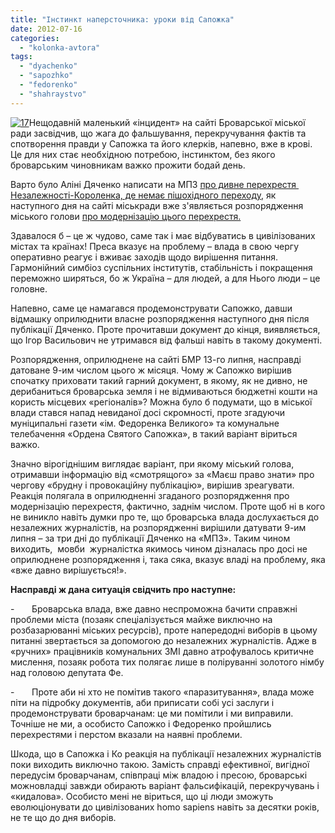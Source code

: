 ```yaml
---
title: "Інстинкт наперсточника: уроки від Сапожка"
date: 2012-07-16
categories: 
  - "kolonka-avtora"
tags: 
  - "dyachenko"
  - "sapozhko"
  - "fedorenko"
  - "shahraystvo"
---
```


[![](https://mpz.brovary.org/wp-content/uploads/2012/07/17-266x300.gif "17")](https://mpz.brovary.org/wp-content/uploads/2012/07/17.gif)Нещодавній маленький «інцидент» на сайті Броварської міської ради засвідчив, що жага до фальшування, перекручування фактів та спотворення правди у Сапожка та його клерків, напевно, вже в крові. Це для них стає необхідною потребою, інстинктом, без якого броварським чиновникам важко прожити бодай день.

Варто було Аліні Дяченко написати на МПЗ [про дивне перехрестя  Незалежності-Короленка, де немає пішохідного переходу](https://mpz.brovary.org/nedorechnosti-na-brovarskih-dorogah-zhurnalistskiy-fotoreyd), як наступного дня на сайті міськради вже з'являється розпорядження міського голови [про модернізацію цього перехрестя.](http://docs.pravo-znaty.org.ua/p3587/09.07.2012/148)

Здавалося б – це ж чудово, саме так і має відбуватись в цивілізованих містах та країнах! Преса вказує на проблему – влада в свою чергу оперативно реагує і вживає заходів щодо вирішення питання. Гармонійний симбіоз суспільних інститутів, стабільність і покращення переможно ширяться, бо ж Україна – для людей, а для Нього люди – це головне.

Напевно, саме це намагався продемонструвати Сапожко, давши відмашку оприлюднити власне розпорядження наступного дня після публікації Дяченко. Проте прочитавши документ до кінця, виявляється, що Ігор Васильович не утримався від фальші навіть в такому документі.

Розпорядження, оприлюднене на сайті БМР 13-го липня, насправді датоване 9-им числом цього ж місяця. Чому ж Сапожко вирішив спочатку приховати такий гарний документ, в якому, як не дивно, не дерибаниться броварська земля і не відмиваються бюджетні кошти на користь місцевих «регіоналів»? Можна було б подумати, що в міської влади стався напад невиданої досі скромності, проте згадуючи муніципальні газети «ім. Федоренка Великого» та комунальне телебачення «Ордена Святого Сапожка», в такий варіант віриться важко.

Значно вірогіднішим виглядає варіант, при якому міський голова, отримавши інформацію від «смотрящого» за «Маєш право знати» про чергову «брудну і провокаційну публікацію», вирішив зреагувати. Реакція полягала в оприлюдненні згаданого розпорядження про модернізацію перехрестя, фактично, заднім числом. Проте щоб ні в кого не виникло навіть думки про те, що броварська влада дослухається до незалежних журналістів, на розпорядженні вирішили датувати 9-им липня – за три дні до публікації Дяченко на «МПЗ». Таким чином виходить,  мовби  журналістка якимось чином дізналась про досі не оприлюднене розпорядження і, така сяка, вказує владі на проблему, яка «вже давно вирішується!».

**Насправді ж дана ситуація свідчить про наступне:**

\-       Броварська влада, вже давно неспроможна бачити справжні проблеми міста (позаяк спеціалізується майже виключно на розбазарюванні міських ресурсів), проте напередодні виборів в цьому питанні звертається за допомогою до незалежних журналістів. Адже в «ручних» працівників комунальних ЗМІ давно атрофувалось критичне мислення, позаяк робота тих полягає лише в поліруванні золотого німбу над головою депутата Фе.

\-       Проте аби ні хто не помітив такого «паразитування», влада може піти на підробку документів, аби приписати собі усі заслуги і продемонструвати броварчанам: це ми помітили і ми виправили. Точніше не ми, а особисто Сапожко і Федоренко пройшлись перехрестями і перстом вказали на наявні проблеми.

Шкода, що в Сапожка і Ко реакція на публікації незалежних журналістів поки виходить виключно такою. Замість справді ефективної, вигідної передусім броварчанам, співпраці між владою і пресою, броварські можновладці завжди обирають варіант фальсифікацій, перекручувань і «кидалова». Особисто мені не віриться, що ці люди зможуть еволюціонувати до цивілізованих homo sapiens навіть за десятки років, не те що до дня виборів.
